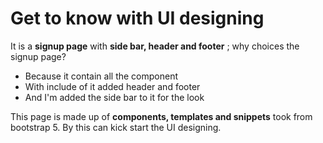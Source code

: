 # Get to know with UI designing

It is a **signup page** with **side bar, header and footer** ; why choices the signup page?

 - Because it contain all the component
 - With include of it added header and footer
 - And I'm added the side bar to it for the look

This page is made up of **components, templates and snippets** took from bootstrap 5.
By this can kick start the UI designing.